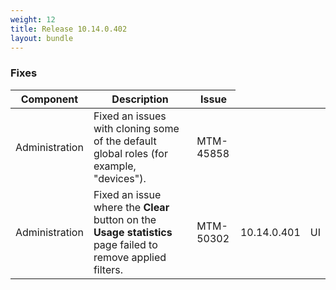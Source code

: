 ```yaml
---
weight: 12
title: Release 10.14.0.402
layout: bundle
---
```


<!--10.14.0.394 - 10.14.0.402-->

### Fixes

<div><table ><colgroup>
<col style="width: 15%;"><col style="width: 70%;"><col style="width: 15%;"></colgroup>
<thead><tr>
<th>
Component</th>
<th>
Description</th>
<th>
Issue</th>
</tr>
</thead><tbody>

<tr>
<td>Administration</td>
<td>Fixed an issues with cloning some of the default global roles (for example, "devices").</td>
<td>MTM-45858</td>
</tr>

<tr>
<td>Administration</td>
<td>Fixed an issue where the <b>Clear</b> button on the <b>Usage statistics</b> page failed to remove applied filters.</td>
<td>MTM-50302</td>
<td>10.14.0.401</td>
<td>UI</td>
</tr>

</tbody></table></div>
